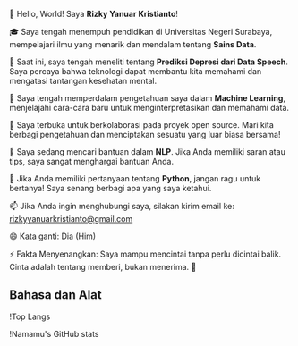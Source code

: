 👋 Hello, World! Saya **Rizky Yanuar Kristianto**!

🎓 Saya tengah menempuh pendidikan di Universitas Negeri Surabaya, mempelajari ilmu yang menarik dan mendalam tentang **Sains Data**.

🔬 Saat ini, saya tengah meneliti tentang **Prediksi Depresi dari Data Speech**. Saya percaya bahwa teknologi dapat membantu kita memahami dan mengatasi tantangan kesehatan mental.

🌱 Saya tengah memperdalam pengetahuan saya dalam **Machine Learning**, menjelajahi cara-cara baru untuk menginterpretasikan dan memahami data.

👯 Saya terbuka untuk berkolaborasi pada proyek open source. Mari kita berbagi pengetahuan dan menciptakan sesuatu yang luar biasa bersama!

🤔 Saya sedang mencari bantuan dalam **NLP**. Jika Anda memiliki saran atau tips, saya sangat menghargai bantuan Anda.

💬 Jika Anda memiliki pertanyaan tentang **Python**, jangan ragu untuk bertanya! Saya senang berbagi apa yang saya ketahui.

📫 Jika Anda ingin menghubungi saya, silakan kirim email ke: rizkyyanuarkristianto@gmail.com

😄 Kata ganti: Dia (Him)

⚡ Fakta Menyenangkan: Saya mampu mencintai tanpa perlu dicintai balik. Cinta adalah tentang memberi, bukan menerima. 💖


## Bahasa dan Alat

!Top Langs

!Namamu's GitHub stats

